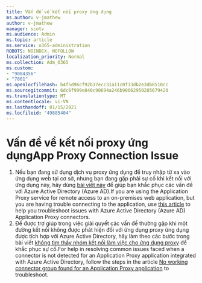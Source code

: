 ```yaml
---
title: Vấn đề về kết nối proxy ứng dụng
ms.author: v-jmathew
author: v-jmathew
manager: scotv
ms.audience: Admin
ms.topic: article
ms.service: o365-administration
ROBOTS: NOINDEX, NOFOLLOW
localization_priority: Normal
ms.collection: Adm_O365
ms.custom:
- "9004356"
- "7801"
ms.openlocfilehash: b4f5d96cf92b37ecc31a11c0f33db2e3db8510cc
ms.sourcegitcommit: 6dc6f999e840c90694a246b90062950205679420
ms.translationtype: MT
ms.contentlocale: vi-VN
ms.lasthandoff: 01/15/2021
ms.locfileid: "49885404"
---
```

# <a name="app-proxy-connection-issue"></a><span data-ttu-id="190ed-102">Vấn đề về kết nối proxy ứng dụng</span><span class="sxs-lookup"><span data-stu-id="190ed-102">App Proxy Connection Issue</span></span>

1. <span data-ttu-id="190ed-103">Nếu bạn đang sử dụng dịch vụ proxy ứng dụng để truy nhập từ xa vào ứng dụng web tại cơ sở, nhưng bạn đang gặp phải sự cố khi kết nối với ứng dụng này, hãy dùng [bài viết này](https://docs.microsoft.com/azure/active-directory/manage-apps/application-proxy-debug-connectors) để giúp bạn khắc phục các vấn đề với Azure Active Directory (Azure AD).</span><span class="sxs-lookup"><span data-stu-id="190ed-103">If you are using the Application Proxy service for remote access to an on-premises web application, but you are having trouble connecting to the application, use [this article](https://docs.microsoft.com/azure/active-directory/manage-apps/application-proxy-debug-connectors) to help you troubleshoot issues with Azure Active Directory (Azure AD) Application Proxy connectors.</span></span>
2. <span data-ttu-id="190ed-104">Để được trợ giúp trong việc giải quyết các vấn đề thường gặp khi một đường kết nối không được phát hiện đối với ứng dụng proxy ứng dụng được tích hợp với Azure Active Directory, hãy làm theo các bước trong bài viết [không tìm thấy nhóm kết nối làm việc cho ứng dụng proxy](https://docs.microsoft.com/azure/active-directory/application-proxy-connectivity-no-working-connector) để khắc phục sự cố.</span><span class="sxs-lookup"><span data-stu-id="190ed-104">For help in resolving common issues faced when a connector is not detected for an Application Proxy application integrated with Azure Active Directory, follow the steps in the article [No working connector group found for an Application Proxy application](https://docs.microsoft.com/azure/active-directory/application-proxy-connectivity-no-working-connector) to troubleshoot.</span></span>
